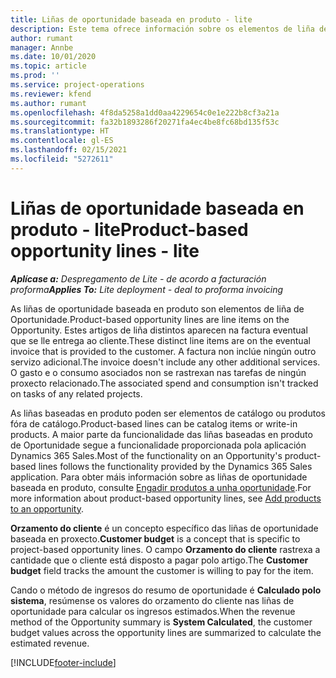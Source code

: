 ```yaml
---
title: Liñas de oportunidade baseada en produto - lite
description: Este tema ofrece información sobre os elementos de liña de oportunidade baseada en produto en Project Operations.
author: rumant
manager: Annbe
ms.date: 10/01/2020
ms.topic: article
ms.prod: ''
ms.service: project-operations
ms.reviewer: kfend
ms.author: rumant
ms.openlocfilehash: 4f8da5258a1dd0aa4229654c0e1e222b8cf3a21a
ms.sourcegitcommit: fa32b1893286f20271fa4ec4be8fc68bd135f53c
ms.translationtype: HT
ms.contentlocale: gl-ES
ms.lasthandoff: 02/15/2021
ms.locfileid: "5272611"
---
```

# <a name="product-based-opportunity-lines---lite"></a><span data-ttu-id="d114f-103">Liñas de oportunidade baseada en produto - lite</span><span class="sxs-lookup"><span data-stu-id="d114f-103">Product-based opportunity lines - lite</span></span>

<span data-ttu-id="d114f-104">_**Aplícase a:** Despregamento de Lite - de acordo a facturación proforma_</span><span class="sxs-lookup"><span data-stu-id="d114f-104">_**Applies To:** Lite deployment - deal to proforma invoicing_</span></span>

<span data-ttu-id="d114f-105">As liñas de oportunidade baseada en produto son elementos de liña de Oportunidade.</span><span class="sxs-lookup"><span data-stu-id="d114f-105">Product-based opportunity lines are line items on the Opportunity.</span></span> <span data-ttu-id="d114f-106">Estes artigos de liña distintos aparecen na factura eventual que se lle entrega ao cliente.</span><span class="sxs-lookup"><span data-stu-id="d114f-106">These distinct line items are on the eventual invoice that is provided to the customer.</span></span> <span data-ttu-id="d114f-107">A factura non inclúe ningún outro servizo adicional.</span><span class="sxs-lookup"><span data-stu-id="d114f-107">The invoice doesn't include any other additional services.</span></span> <span data-ttu-id="d114f-108">O gasto e o consumo asociados non se rastrexan nas tarefas de ningún proxecto relacionado.</span><span class="sxs-lookup"><span data-stu-id="d114f-108">The associated spend and consumption isn't tracked on tasks of any related projects.</span></span>

<span data-ttu-id="d114f-109">As liñas baseadas en produto poden ser elementos de catálogo ou produtos fóra de catálogo.</span><span class="sxs-lookup"><span data-stu-id="d114f-109">Product-based lines can be catalog items or write-in products.</span></span> <span data-ttu-id="d114f-110">A maior parte da funcionalidade das liñas baseadas en produto de Oportunidade segue a funcionalidade proporcionada pola aplicación Dynamics 365 Sales.</span><span class="sxs-lookup"><span data-stu-id="d114f-110">Most of the functionality on an Opportunity's product-based lines follows the functionality provided by the Dynamics 365 Sales application.</span></span> <span data-ttu-id="d114f-111">Para obter máis información sobre as liñas de oportunidade baseada en produto, consulte [Engadir produtos a unha oportunidade](https://docs.microsoft.com/dynamics365/sales-enterprise/add-products-opportunity).</span><span class="sxs-lookup"><span data-stu-id="d114f-111">For more information about product-based opportunity lines, see [Add products to an opportunity](https://docs.microsoft.com/dynamics365/sales-enterprise/add-products-opportunity).</span></span>

<span data-ttu-id="d114f-112">**Orzamento do cliente** é un concepto específico das liñas de oportunidade baseada en proxecto.</span><span class="sxs-lookup"><span data-stu-id="d114f-112">**Customer budget** is a concept that is specific to project-based opportunity lines.</span></span> <span data-ttu-id="d114f-113">O campo **Orzamento do cliente** rastrexa a cantidade que o cliente está disposto a pagar polo artigo.</span><span class="sxs-lookup"><span data-stu-id="d114f-113">The **Customer budget** field tracks the amount the customer is willing to pay for the item.</span></span>

<span data-ttu-id="d114f-114">Cando o método de ingresos do resumo de oportunidade é **Calculado polo sistema**, resúmense os valores do orzamento do cliente nas liñas de oportunidade para calcular os ingresos estimados.</span><span class="sxs-lookup"><span data-stu-id="d114f-114">When the revenue method of the Opportunity summary is **System Calculated**, the customer budget values across the opportunity lines are summarized to calculate the estimated revenue.</span></span> 



[!INCLUDE[footer-include](../../includes/footer-banner.md)]